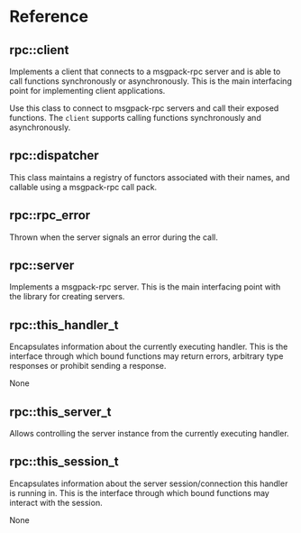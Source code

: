 # Reference

## rpc::client

Implements a client that connects to a msgpack-rpc server and is able to call functions synchronously or asynchronously. This is the main interfacing point for implementing client applications. 

Use this class to connect to msgpack-rpc servers and call their exposed functions. The `client` supports calling functions synchronously and asynchronously. 

## rpc::dispatcher

This class maintains a registry of functors associated with their names, and callable using a msgpack-rpc call pack. 



## rpc::rpc_error

Thrown when the server signals an error during the call. 



## rpc::server

Implements a msgpack-rpc server. This is the main interfacing point with the library for creating servers. 



## rpc::this_handler_t

Encapsulates information about the currently executing handler. This is the interface through which bound functions may return errors, arbitrary type responses or prohibit sending a response. 

None

## rpc::this_server_t

Allows controlling the server instance from the currently executing handler. 



## rpc::this_session_t

Encapsulates information about the server session/connection this handler is running in. This is the interface through which bound functions may interact with the session. 

None

